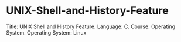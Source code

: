 # UNIX-Shell-and-History-Feature
Title: UNIX Shell and History Feature. Language: C. Course: Operating System. Operating System: Linux
